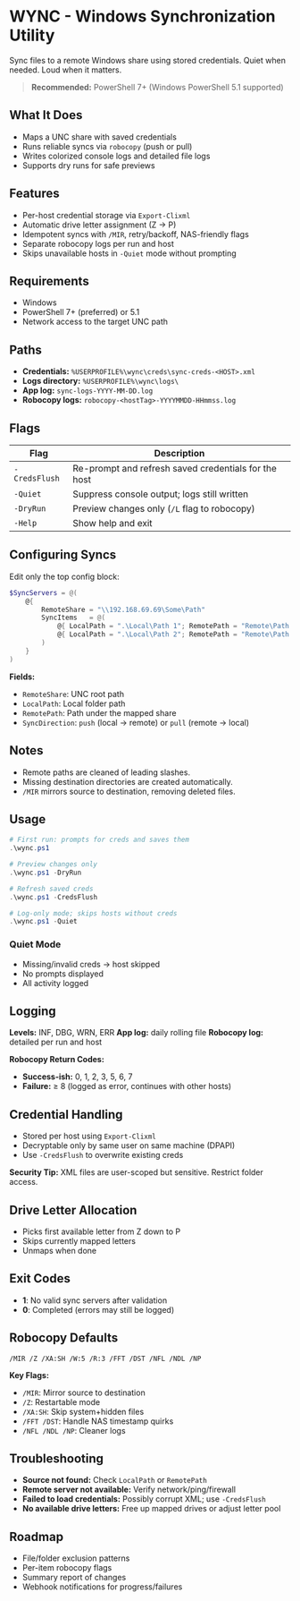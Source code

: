 # WYNC - Windows Synchronization Utility

Sync files to a remote Windows share using stored credentials. Quiet when needed. Loud when it matters.

> **Recommended:** PowerShell 7+ (Windows PowerShell 5.1 supported)


## What It Does

* Maps a UNC share with saved credentials
* Runs reliable syncs via `robocopy` (push or pull)
* Writes colorized console logs and detailed file logs
* Supports dry runs for safe previews

## Features

* Per-host credential storage via `Export-Clixml`
* Automatic drive letter assignment (Z → P)
* Idempotent syncs with `/MIR`, retry/backoff, NAS-friendly flags
* Separate robocopy logs per run and host
* Skips unavailable hosts in `-Quiet` mode without prompting

## Requirements

* Windows
* PowerShell 7+ (preferred) or 5.1
* Network access to the target UNC path

## Paths

* **Credentials:** `%USERPROFILE%\wync\creds\sync-creds-<HOST>.xml`
* **Logs directory:** `%USERPROFILE%\wync\logs\`
* **App log:** `sync-logs-YYYY-MM-DD.log`
* **Robocopy logs:** `robocopy-<hostTag>-YYYYMMDD-HHmmss.log`

## Flags

| Flag          | Description                                          |
| ------------- | ---------------------------------------------------- |
| `-CredsFlush` | Re-prompt and refresh saved credentials for the host |
| `-Quiet`      | Suppress console output; logs still written          |
| `-DryRun`     | Preview changes only (`/L` flag to robocopy)         |
| `-Help`       | Show help and exit                                   |

## Configuring Syncs

Edit only the top config block:

```powershell
$SyncServers = @(
    @{
        RemoteShare = "\\192.168.69.69\Some\Path"
        SyncItems   = @(
            @{ LocalPath = ".\Local\Path 1"; RemotePath = "Remote\Path 1"; SyncDirection = "pull" }
            @{ LocalPath = ".\Local\Path 2"; RemotePath = "Remote\Path 2"; SyncDirection = "push" }
        )
    }
)
```

**Fields:**

* `RemoteShare`: UNC root path
* `LocalPath`: Local folder path
* `RemotePath`: Path under the mapped share
* `SyncDirection`: `push` (local → remote) or `pull` (remote → local)

## Notes

* Remote paths are cleaned of leading slashes.
* Missing destination directories are created automatically.
* `/MIR` mirrors source to destination, removing deleted files.

## Usage

```powershell
# First run: prompts for creds and saves them
.\wync.ps1

# Preview changes only
.\wync.ps1 -DryRun

# Refresh saved creds
.\wync.ps1 -CredsFlush

# Log-only mode; skips hosts without creds
.\wync.ps1 -Quiet
```

### Quiet Mode

* Missing/invalid creds → host skipped
* No prompts displayed
* All activity logged

## Logging

**Levels:** INF, DBG, WRN, ERR
**App log:** daily rolling file
**Robocopy log:** detailed per run and host

**Robocopy Return Codes:**

* **Success-ish:** 0, 1, 2, 3, 5, 6, 7
* **Failure:** ≥ 8 (logged as error, continues with other hosts)

## Credential Handling

* Stored per host using `Export-Clixml`
* Decryptable only by same user on same machine (DPAPI)
* Use `-CredsFlush` to overwrite existing creds

**Security Tip:** XML files are user-scoped but sensitive. Restrict folder access.

## Drive Letter Allocation

* Picks first available letter from Z down to P
* Skips currently mapped letters
* Unmaps when done

## Exit Codes

* **1**: No valid sync servers after validation
* **0**: Completed (errors may still be logged)

## Robocopy Defaults

`/MIR /Z /XA:SH /W:5 /R:3 /FFT /DST /NFL /NDL /NP`

**Key Flags:**

* `/MIR`: Mirror source to destination
* `/Z`: Restartable mode
* `/XA:SH`: Skip system+hidden files
* `/FFT /DST`: Handle NAS timestamp quirks
* `/NFL /NDL /NP`: Cleaner logs

## Troubleshooting

* **Source not found:** Check `LocalPath` or `RemotePath`
* **Remote server not available:** Verify network/ping/firewall
* **Failed to load credentials:** Possibly corrupt XML; use `-CredsFlush`
* **No available drive letters:** Free up mapped drives or adjust letter pool

## Roadmap

* File/folder exclusion patterns
* Per-item robocopy flags
* Summary report of changes
* Webhook notifications for progress/failures
